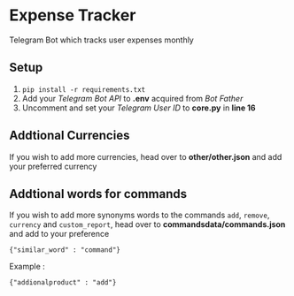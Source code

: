 # Expense Tracker

Telegram Bot which tracks user expenses monthly


## Setup
1. ``pip install -r requirements.txt``
2. Add your *Telegram Bot API* to **.env** acquired from *Bot Father*
3. Uncomment and set your *Telegram User ID* to **core.py** in **line 16**

## Addtional Currencies
If you wish to add more currencies, head over to **other/other.json** and add your preferred currency

## Addtional words for commands
If you wish to add more synonyms words to the commands ``add``, ``remove``, ``currency`` and ``custom_report``, head over to **commandsdata/commands.json** and add to your preference

``{"similar_word" : "command"}``

Example : 

``{"addionalproduct" : "add"}``
